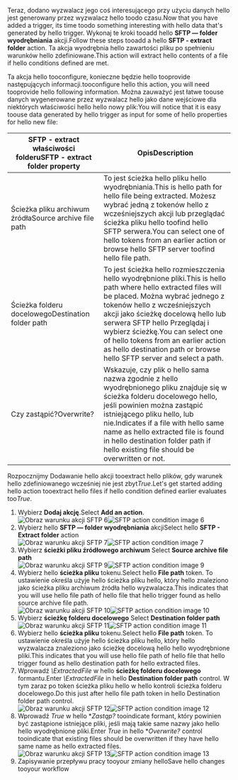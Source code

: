 <span data-ttu-id="a71cf-101">Teraz, dodano wyzwalacz jego coś interesującego przy użyciu danych hello jest generowany przez wyzwalacz hello toodo czasu.</span><span class="sxs-lookup"><span data-stu-id="a71cf-101">Now that you have added a trigger, its time toodo something interesting with hello data that's generated by hello trigger.</span></span> <span data-ttu-id="a71cf-102">Wykonaj te kroki tooadd hello **SFTP — folder wyodrębniania** akcji.</span><span class="sxs-lookup"><span data-stu-id="a71cf-102">Follow these steps tooadd a hello **SFTP - extract folder** action.</span></span> <span data-ttu-id="a71cf-103">Ta akcja wyodrębnia hello zawartości pliku po spełnieniu warunków hello zdefiniowane.</span><span class="sxs-lookup"><span data-stu-id="a71cf-103">This action will extract hello contents of a file if hello conditions defined are met.</span></span> 

<span data-ttu-id="a71cf-104">Ta akcja hello tooconfigure, konieczne będzie hello tooprovide następujących informacji.</span><span class="sxs-lookup"><span data-stu-id="a71cf-104">tooconfigure hello this action, you will need tooprovide hello following information.</span></span> <span data-ttu-id="a71cf-105">Można zauważyć jest łatwe toouse danych wygenerowane przez wyzwalacz hello jako dane wejściowe dla niektórych właściwości hello hello nowy plik:</span><span class="sxs-lookup"><span data-stu-id="a71cf-105">You will notice that it is easy toouse data generated  by hello trigger as input for some of hello properties for hello new file:</span></span>

| <span data-ttu-id="a71cf-106">SFTP - extract właściwości folderu</span><span class="sxs-lookup"><span data-stu-id="a71cf-106">SFTP - extract folder property</span></span> | <span data-ttu-id="a71cf-107">Opis</span><span class="sxs-lookup"><span data-stu-id="a71cf-107">Description</span></span> |
| --- | --- |
| <span data-ttu-id="a71cf-108">Ścieżka pliku archiwum źródła</span><span class="sxs-lookup"><span data-stu-id="a71cf-108">Source archive file path</span></span> |<span data-ttu-id="a71cf-109">To jest ścieżka hello pliku hello wyodrębniania.</span><span class="sxs-lookup"><span data-stu-id="a71cf-109">This is hello path for hello file being extracted.</span></span> <span data-ttu-id="a71cf-110">Możesz wybrać jedną z tokenów hello z wcześniejszych akcji lub przeglądać ścieżka pliku hello toofind hello SFTP serwera.</span><span class="sxs-lookup"><span data-stu-id="a71cf-110">You can select one of hello tokens from an earlier action or browse hello SFTP server toofind hello file path.</span></span> |
| <span data-ttu-id="a71cf-111">Ścieżka folderu docelowego</span><span class="sxs-lookup"><span data-stu-id="a71cf-111">Destination folder path</span></span> |<span data-ttu-id="a71cf-112">To jest ścieżka hello rozmieszczenia hello wyodrębnione pliki.</span><span class="sxs-lookup"><span data-stu-id="a71cf-112">This is hello path where hello extracted files will be placed.</span></span> <span data-ttu-id="a71cf-113">Można wybrać jednego z tokenów hello z wcześniejszych akcji jako ścieżkę docelową hello lub serwera SFTP hello Przeglądaj i wybierz ścieżkę.</span><span class="sxs-lookup"><span data-stu-id="a71cf-113">You can select one of hello tokens from an earlier action as hello destination path or browse hello SFTP server and select a path.</span></span> |
| <span data-ttu-id="a71cf-114">Czy zastąpić?</span><span class="sxs-lookup"><span data-stu-id="a71cf-114">Overwrite?</span></span> |<span data-ttu-id="a71cf-115">Wskazuje, czy plik o hello sama nazwa zgodnie z hello wyodrębnionego pliku znajduje się w ścieżka folderu docelowego hello, jeśli powinien można zastąpić istniejącego pliku hello, lub nie.</span><span class="sxs-lookup"><span data-stu-id="a71cf-115">Indicates if a file with hello same name as hello extracted file is found in hello destination folder path if hello existing file should be overwritten or not.</span></span> |

<span data-ttu-id="a71cf-116">Rozpocznijmy Dodawanie hello akcji tooextract hello plików, gdy warunek hello zdefiniowanego wcześniej nie jest zbyt*True*.</span><span class="sxs-lookup"><span data-stu-id="a71cf-116">Let's get started adding hello action tooextract hello files if hello condition defined earlier evaluates too*True*.</span></span> 

1. <span data-ttu-id="a71cf-117">Wybierz **Dodaj akcję**.</span><span class="sxs-lookup"><span data-stu-id="a71cf-117">Select **Add an action**.</span></span>        
   <span data-ttu-id="a71cf-118">![Obraz warunku akcji SFTP 6](./media/connectors-create-api-sftp/condition-6.png)</span><span class="sxs-lookup"><span data-stu-id="a71cf-118">![SFTP action condition image 6](./media/connectors-create-api-sftp/condition-6.png)</span></span>   
2. <span data-ttu-id="a71cf-119">Wybierz hello **SFTP — folder wyodrębniania** akcji</span><span class="sxs-lookup"><span data-stu-id="a71cf-119">Select hello **SFTP - Extract folder** action</span></span>      
   <span data-ttu-id="a71cf-120">![Obraz warunku akcji SFTP 7](./media/connectors-create-api-sftp/condition-7.png)</span><span class="sxs-lookup"><span data-stu-id="a71cf-120">![SFTP action condition image 7](./media/connectors-create-api-sftp/condition-7.png)</span></span>   
3. <span data-ttu-id="a71cf-121">Wybierz **ścieżki pliku źródłowego archiwum**            </span><span class="sxs-lookup"><span data-stu-id="a71cf-121">Select **Source archive file path**            </span></span>  
   <span data-ttu-id="a71cf-122">![Obraz warunku akcji SFTP 9](./media/connectors-create-api-sftp/condition-9.png)</span><span class="sxs-lookup"><span data-stu-id="a71cf-122">![SFTP action condition image 9](./media/connectors-create-api-sftp/condition-9.png)</span></span>   
4. <span data-ttu-id="a71cf-123">Wybierz hello **ścieżka pliku** tokenu.</span><span class="sxs-lookup"><span data-stu-id="a71cf-123">Select hello **File path** token.</span></span> <span data-ttu-id="a71cf-124">To ustawienie określa użyje hello ścieżka pliku hello, który hello znaleziono jako ścieżka pliku archiwum źródła hello wyzwalacza.</span><span class="sxs-lookup"><span data-stu-id="a71cf-124">This indicates that you will use hello file path of hello file that hello trigger found as hello source archive file path.</span></span>           
   <span data-ttu-id="a71cf-125">![Obraz warunku akcji SFTP 10](./media/connectors-create-api-sftp/condition-10.png)</span><span class="sxs-lookup"><span data-stu-id="a71cf-125">![SFTP action condition image 10](./media/connectors-create-api-sftp/condition-10.png)</span></span>   
5. <span data-ttu-id="a71cf-126">Wybierz **ścieżkę folderu docelowego**         </span><span class="sxs-lookup"><span data-stu-id="a71cf-126">Select **Destination folder path**         </span></span>  
   <span data-ttu-id="a71cf-127">![Obraz warunku akcji SFTP 11](./media/connectors-create-api-sftp/condition-11.png)</span><span class="sxs-lookup"><span data-stu-id="a71cf-127">![SFTP action condition image 11](./media/connectors-create-api-sftp/condition-11.png)</span></span>   
6. <span data-ttu-id="a71cf-128">Wybierz hello **ścieżka pliku** tokenu.</span><span class="sxs-lookup"><span data-stu-id="a71cf-128">Select hello **File path** token.</span></span> <span data-ttu-id="a71cf-129">To ustawienie określa użyje hello ścieżka pliku hello, który hello wyzwalacza znaleziono jako ścieżkę docelową hello hello wyodrębnione pliki.</span><span class="sxs-lookup"><span data-stu-id="a71cf-129">This indicates that you will use hello file path of hello file that hello trigger found as hello destination path for hello extracted files.</span></span>   
7. <span data-ttu-id="a71cf-130">Wprowadź *\ExtractedFile* w hello **ścieżkę folderu docelowego** formantu.</span><span class="sxs-lookup"><span data-stu-id="a71cf-130">Enter *\ExtractedFile* in hello **Destination folder path** control.</span></span> <span data-ttu-id="a71cf-131">W tym zaraz po token ścieżka pliku hello w hello kontroli ścieżka folderu docelowego.</span><span class="sxs-lookup"><span data-stu-id="a71cf-131">Do this just after hello file path token in hello Destination folder path control.</span></span>         
   <span data-ttu-id="a71cf-132">![Obraz warunku akcji SFTP 12](./media/connectors-create-api-sftp/condition-12.png)</span><span class="sxs-lookup"><span data-stu-id="a71cf-132">![SFTP action condition image 12](./media/connectors-create-api-sftp/condition-12.png)</span></span>   
8. <span data-ttu-id="a71cf-133">Wprowadź *True* w hello **Zastąp?* tooindicate formant, który powinien być zastąpione istniejące pliki, jeśli mają takie same nazwy jako hello hello wyodrębnione pliki.</span><span class="sxs-lookup"><span data-stu-id="a71cf-133">Enter *True* in hello **Overwrite?* control tooindicate that existing files should be overwritten if they have hello same name as hello extracted files.</span></span>      
   <span data-ttu-id="a71cf-134">![Obraz warunku akcji SFTP 13](./media/connectors-create-api-sftp/condition-13.png)</span><span class="sxs-lookup"><span data-stu-id="a71cf-134">![SFTP action condition image 13](./media/connectors-create-api-sftp/condition-13.png)</span></span>   
9. <span data-ttu-id="a71cf-135">Zapisywanie przepływu pracy tooyour zmiany hello</span><span class="sxs-lookup"><span data-stu-id="a71cf-135">Save hello changes tooyour workflow</span></span>  

